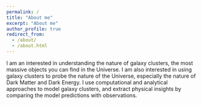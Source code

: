 ```yaml
---
permalink: /
title: "About me"
excerpt: "About me"
author_profile: true
redirect_from: 
  - /about/
  - /about.html
---
```

I am an interested in understanding the nature of galaxy clusters, the most massive objects you can find in the Universe. I am also interested in using galaxy clusters to probe the nature of the Universe, especially the nature of Dark Matter and Dark Energy. I use computational and analytical approaches to model galaxy clusters, and extract physical insights by comparing the model predictions with observations. 

